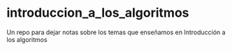 # introduccion_a_los_algoritmos
Un repo para dejar notas sobre los temas que enseñamos en Introducción a los algoritmos
